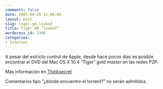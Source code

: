 ```yaml
---
comments: false
date: 2005-04-20 11:06:00
layout: post
slug: tiger-gm-leaked
title: Tiger GM “leaked”
wordpress_id: 2396
categories:
- Internet
---
```


A pesar del estricto control de Apple, desde hace pocos días es posible encontrar el DVD del Mac OS X 10.4 “Tiger” _gold master_ en las redes P2P.





Más información en [Thinksecret](http://www.thinksecret.com/news/0504g5notes.html)





Comentarios tipo ”¿dónde encuentro el torrent?” no serán admitidos.




 
